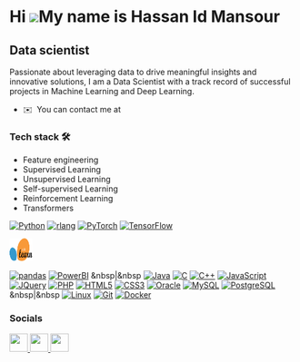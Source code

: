 Hi ![](https://user-images.githubusercontent.com/18350557/176309783-0785949b-9127-417c-8b55-ab5a4333674e.gif)My name is Hassan Id Mansour
=========================================================================================================================================

Data scientist
--------------

Passionate about leveraging data to drive meaningful insights and innovative solutions, I am a Data Scientist with a track record of successful projects in Machine Learning and Deep Learning. 

* ✉️  You can contact me at

### Tech stack 🛠️ 

* Feature engineering
* Supervised Learning
* Unsupervised Learning
* Self-supervised Learning
* Reinforcement Learning
* Transformers

<p align="left">
  <a href="https://www.python.org/" target="_blank" rel="noreferrer"><img src="https://raw.githubusercontent.com/danielcranney/readme-generator/main/public/icons/skills/python-colored.svg" width="36" height="36" alt="Python" /></a>
  <a href="https://www.r-project.org/" target="_blank" rel="noreferrer"><img src="https://raw.githubusercontent.com/danielcranney/readme-generator/main/public/icons/skills/rlang-colored.svg" width="36" height="36" alt="rlang" /></a>
  <a href="https://pytorch.org/" target="_blank" rel="noreferrer"><img src="https://raw.githubusercontent.com/danielcranney/readme-generator/main/public/icons/skills/pytorch-colored.svg" width="36" height="36" alt="PyTorch" /></a>
  <a href="https://www.tensorflow.org/" target="_blank" rel="noreferrer"><img src="https://raw.githubusercontent.com/danielcranney/readme-generator/main/public/icons/skills/tensorflow-colored.svg" width="36" height="36" alt="TensorFlow" /></a>
  
  <a href="https://scikit-learn.org/" rel="nofollow"><img src="https://github.com/scikit-learn/scikit-learn/blob/main/doc/logos/scikit-learn-logo-without-subtitle.svg" alt="scikit_learn" width="40" height="40" data-canonical-src="https://upload.wikimedia.org/wikipedia/commons/0/05/Scikit_learn_logo_small.svg" style="max-width: 100%;"></a>
  
  <a href="https://pandas.pydata.org/" rel="nofollow"><img src="" alt="pandas" width="40" height="40" style="max-width: 100%;"></a>
<a href="https://powerbi.microsoft.com/" target="_blank" rel="noreferrer"><img src="https://github.com/microsoft/PowerBI-Icons/blob/main/PNG/Power-BI.png" width="36" height="36" alt="PowerBI" /></a>
  &nbsp|&nbsp
  <a href="https://www.oracle.com/java/" target="_blank" rel="noreferrer"><img src="https://raw.githubusercontent.com/danielcranney/readme-generator/main/public/icons/skills/java-colored.svg" width="36" height="36" alt="Java" /></a>
  <a href="https://docs.microsoft.com/en-us/cpp/?view=msvc-170" target="_blank" rel="noreferrer"><img src="https://raw.githubusercontent.com/danielcranney/readme-generator/main/public/icons/skills/c-colored.svg" width="36" height="36" alt="C" /></a>
  <a href="https://docs.microsoft.com/en-us/cpp/?view=msvc-170" target="_blank" rel="noreferrer"><img src="https://raw.githubusercontent.com/danielcranney/readme-generator/main/public/icons/skills/cplusplus-colored.svg" width="36" height="36" alt="C++" /></a>
  <a href="https://developer.mozilla.org/en-US/docs/Web/JavaScript" target="_blank" rel="noreferrer"><img src="https://raw.githubusercontent.com/danielcranney/readme-generator/main/public/icons/skills/javascript-colored.svg" width="36" height="36" alt="JavaScript" /></a>
  <a href="https://jquery.com/" target="_blank" rel="noreferrer"><img src="https://raw.githubusercontent.com/danielcranney/readme-generator/main/public/icons/skills/jquery-colored.svg" width="36" height="36" alt="JQuery" /></a>
  <a href="https://www.php.net/" target="_blank" rel="noreferrer"><img src="https://raw.githubusercontent.com/danielcranney/readme-generator/main/public/icons/skills/php-colored.svg" width="36" height="36" alt="PHP" /></a>
  <a href="https://developer.mozilla.org/en-US/docs/Glossary/HTML5" target="_blank" rel="noreferrer"><img src="https://raw.githubusercontent.com/danielcranney/readme-generator/main/public/icons/skills/html5-colored.svg" width="36" height="36" alt="HTML5" /></a>
  <a href="https://www.w3.org/TR/CSS/#css" target="_blank" rel="noreferrer"><img src="https://raw.githubusercontent.com/danielcranney/readme-generator/main/public/icons/skills/css3-colored.svg" width="36" height="36" alt="CSS3" /></a>
  <a href="https://www.oracle.com/uk/index.html" target="_blank" rel="noreferrer"><img src="https://raw.githubusercontent.com/danielcranney/readme-generator/main/public/icons/skills/oracle-colored.svg" width="36" height="36" alt="Oracle" /></a>
  <a href="https://www.mysql.com/" target="_blank" rel="noreferrer"><img src="https://raw.githubusercontent.com/danielcranney/readme-generator/main/public/icons/skills/mysql-colored.svg" width="36" height="36" alt="MySQL" /></a>
  <a href="https://www.postgresql.org/" target="_blank" rel="noreferrer"><img src="https://raw.githubusercontent.com/danielcranney/readme-generator/main/public/icons/skills/postgresql-colored.svg" width="36" height="36" alt="PostgreSQL" /></a>
  &nbsp|&nbsp
  <a href="https://www.linux.org" target="_blank" rel="noreferrer"><img src="https://raw.githubusercontent.com/danielcranney/readme-generator/main/public/icons/skills/linux-colored.svg" width="36" height="36" alt="Linux" /></a>
  <a href="https://git-scm.com/" target="_blank" rel="noreferrer"><img src="https://raw.githubusercontent.com/danielcranney/readme-generator/main/public/icons/skills/git-colored.svg" width="36" height="36" alt="Git" /></a>
  <a href="https://www.docker.com/" target="_blank" rel="noreferrer"><img src="https://raw.githubusercontent.com/danielcranney/readme-generator/main/public/icons/skills/docker-colored.svg" width="36" height="36" alt="Docker" /></a>
  
  
</p>


### Socials

<p align="left"> <a href="https://www.github.com/hassanInfo" target="_blank" rel="noreferrer"> <picture> <source media="(prefers-color-scheme: dark)" srcset="https://raw.githubusercontent.com/danielcranney/readme-generator/main/public/icons/socials/github-dark.svg" /> <source media="(prefers-color-scheme: light)" srcset="https://raw.githubusercontent.com/danielcranney/readme-generator/main/public/icons/socials/github.svg" /> <img src="https://raw.githubusercontent.com/danielcranney/readme-generator/main/public/icons/socials/github.svg" width="32" height="32" /> </picture> </a> <a href="https://www.linkedin.com/in/id-mansour-hassan/" target="_blank" rel="noreferrer"> <picture> <source media="(prefers-color-scheme: dark)" srcset="https://raw.githubusercontent.com/danielcranney/readme-generator/main/public/icons/socials/linkedin-dark.svg" /> <source media="(prefers-color-scheme: light)" srcset="https://raw.githubusercontent.com/danielcranney/readme-generator/main/public/icons/socials/linkedin.svg" /> <img src="https://raw.githubusercontent.com/danielcranney/readme-generator/main/public/icons/socials/linkedin.svg" width="32" height="32" /> </picture> </a> <a href="https://hassan-id-mansour.medium.com/" target="_blank" rel="noreferrer"> <picture> <source media="(prefers-color-scheme: dark)" srcset="https://raw.githubusercontent.com/danielcranney/readme-generator/main/public/icons/socials/medium-dark.svg" /> <source media="(prefers-color-scheme: light)" srcset="https://raw.githubusercontent.com/danielcranney/readme-generator/main/public/icons/socials/medium.svg" /> <img src="https://raw.githubusercontent.com/danielcranney/readme-generator/main/public/icons/socials/medium.svg" width="32" height="32" /> </picture> </a></p>
